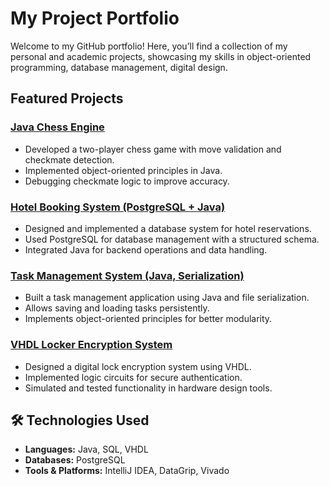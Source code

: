 # My Project Portfolio

Welcome to my GitHub portfolio! Here, you’ll find a collection of my personal and academic projects, showcasing my skills in object-oriented programming, database management, digital design.

## Featured Projects

### [Java Chess Engine](https://github.com/yourusername/chess-engine)
- Developed a two-player chess game with move validation and checkmate detection.
- Implemented object-oriented principles in Java.
- Debugging checkmate logic to improve accuracy.

### [Hotel Booking System (PostgreSQL + Java)](https://github.com/yourusername/hotel-booking-system)
- Designed and implemented a database system for hotel reservations.
- Used PostgreSQL for database management with a structured schema.
- Integrated Java for backend operations and data handling.

### [Task Management System (Java, Serialization)](https://github.com/yourusername/task-manager)
- Built a task management application using Java and file serialization.
- Allows saving and loading tasks persistently.
- Implements object-oriented principles for better modularity.

### [VHDL Locker Encryption System](https://github.com/yourusername/locker-encryption-vhdl)
- Designed a digital lock encryption system using VHDL.
- Implemented logic circuits for secure authentication.
- Simulated and tested functionality in hardware design tools.

## 🛠️ Technologies Used
- **Languages:** Java, SQL, VHDL
- **Databases:** PostgreSQL
- **Tools & Platforms:** IntelliJ IDEA, DataGrip, Vivado

